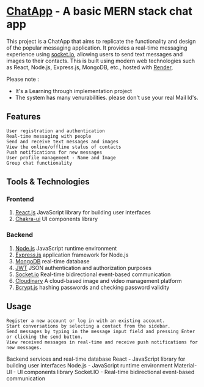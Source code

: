 # <a href='https://chatapp-0lue.onrender.com' target='_blank'>ChatApp</a> - A basic MERN stack chat app
 
 This project is a ChatApp that aims to replicate the functionality and design of the popular messaging application. 
 It provides a real-time messaging experience using <a href='https://socket.io/'>socket.io</a>, allowing users to send text messages and images to their contacts.
 This is built using modern web technologies such as React, Node.js, Express.js, MongoDB, etc., hosted with <a href='https://www.render.com/' target='_blank'>Render</a>, 

Please note :
 - It's a Learning through implementation project
 - The system has many venurabilities. please don't use your real Mail Id's.

## Features
    User registration and authentication
    Real-time messaging with people
    Send and receive text messages and images
    View the online/offline status of contacts
    Push notifications for new messages
    User profile management - Name and Image
    Group chat functionality

## Tools & Technologies 

### Frontend
1. [React.js](https://reactjs.org/) JavaScript library for building user interfaces
2. [Chakra-ui](https://chakra-ui.com/) UI components library

### Backend
1. [Node.js](https://nodejs.org/en/) JavaScript runtime environment
2. [Express.js](https://expressjs.com/)  application framework for Node.js
3. [MongoDB](https://www.mongodb.com/) real-time database
4. [JWT](https://jwt.io/) JSON authentication and authorization purposes 
5. [Socket.io](https://socket.io/)  Real-time bidirectional event-based communication
6. [Cloudinary](https://cloudinary.com/) A cloud-based image and video management platform
7. [Bcrypt.js](https://github.com/dcodeIO/bcrypt.js) hashing passwords and checking password validity



## Usage

    Register a new account or log in with an existing account.
    Start conversations by selecting a contact from the sidebar.
    Send messages by typing in the message input field and pressing Enter or clicking the send button.
    View received messages in real-time and receive push notifications for new messages.


Backend services and real-time database
React - JavaScript library for building user interfaces
Node.js - JavaScript runtime environment
Material-UI - UI components library
Socket.IO - Real-time bidirectional event-based communication
